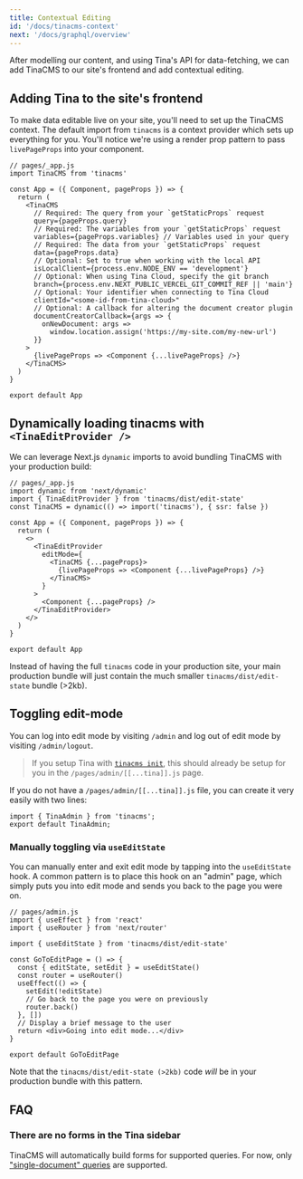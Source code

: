 ```yaml
---
title: Contextual Editing
id: '/docs/tinacms-context'
next: '/docs/graphql/overview'
---
```


After modelling our content, and using Tina's API for data-fetching, we can add TinaCMS to our site's frontend and add contextual editing.

## Adding Tina to the site's frontend

To make data editable live on your site, you'll need to set up the TinaCMS context. The default import from `tinacms` is a context provider which sets up everything for you. You'll notice we're using a render prop pattern to pass `livePageProps` into your component.

```tsx
// pages/_app.js
import TinaCMS from 'tinacms'

const App = ({ Component, pageProps }) => {
  return (
    <TinaCMS
      // Required: The query from your `getStaticProps` request
      query={pageProps.query}
      // Required: The variables from your `getStaticProps` request
      variables={pageProps.variables} // Variables used in your query
      // Required: The data from your `getStaticProps` request
      data={pageProps.data}
      // Optional: Set to true when working with the local API
      isLocalClient={process.env.NODE_ENV == 'development'}
      // Optional: When using Tina Cloud, specify the git branch
      branch={process.env.NEXT_PUBLIC_VERCEL_GIT_COMMIT_REF || 'main'}
      // Optional: Your identifier when connecting to Tina Cloud
      clientId="<some-id-from-tina-cloud>"
      // Optional: A callback for altering the document creator plugin
      documentCreatorCallback={args => {
        onNewDocument: args =>
          window.location.assign('https://my-site.com/my-new-url')
      }}
    >
      {livePageProps => <Component {...livePageProps} />}
    </TinaCMS>
  )
}

export default App
```

## Dynamically loading tinacms with `<TinaEditProvider />`

We can leverage Next.js `dynamic` imports to avoid bundling TinaCMS with your production build:

```tsx
// pages/_app.js
import dynamic from 'next/dynamic'
import { TinaEditProvider } from 'tinacms/dist/edit-state'
const TinaCMS = dynamic(() => import('tinacms'), { ssr: false })

const App = ({ Component, pageProps }) => {
  return (
    <>
      <TinaEditProvider
        editMode={
          <TinaCMS {...pageProps}>
            {livePageProps => <Component {...livePageProps} />}
          </TinaCMS>
        }
      >
        <Component {...pageProps} />
      </TinaEditProvider>
    </>
  )
}

export default App
```

Instead of having the full `tinacms` code in your production site, your main production bundle will just contain the much smaller `tinacms/dist/edit-state` bundle (>2kb).

## Toggling edit-mode

You can log into edit mode by visiting `/admin` and log out of edit mode by visiting `/admin/logout`.

> If you setup Tina with [`tinacms init`]('/docs/setup-overview/#manual-setup-on-an-existing-site'), this should already be setup for you in the `/pages/admin/[[...tina]].js` page.

If you do not have a `/pages/admin/[[...tina]].js` file, you can create it very easily with two lines:

```
import { TinaAdmin } from 'tinacms';
export default TinaAdmin;
```

### Manually toggling via `useEditState`

You can manually enter and exit edit mode by tapping into the `useEditState` hook. A common pattern is to place this hook on an "admin" page, which simply puts you into edit mode and sends you back to the page you were on.

```tsx
// pages/admin.js
import { useEffect } from 'react'
import { useRouter } from 'next/router'

import { useEditState } from 'tinacms/dist/edit-state'

const GoToEditPage = () => {
  const { editState, setEdit } = useEditState()
  const router = useRouter()
  useEffect(() => {
    setEdit(!editState)
    // Go back to the page you were on previously
    router.back()
  }, [])
  // Display a brief message to the user
  return <div>Going into edit mode...</div>
}

export default GoToEditPage
```

Note that the `tinacms/dist/edit-state (>2kb)` code _will_ be in your production bundle with this pattern.

## FAQ

### There are no forms in the Tina sidebar

TinaCMS will automatically build forms for supported queries. For now, only ["single-document" queries](/docs/graphql/#getnamedocument) are supported.
